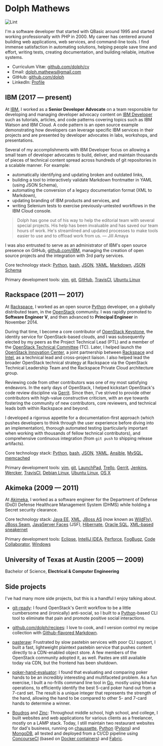 # Dolph Mathews

![Lint](https://github.com/dolph/cv/actions/workflows/markdown-lint.yml/badge.svg)

I'm a software developer that started with QBasic around 1995 and started working professionally with PHP in 2000. My career has centered around building web applications, web services, and command-line tools. I find immense satisfaction in automating solutions, helping people save time and effort, writing tests, creating documentation, and building reliable, intuitive systems.

- Curriculum Vitæ: [github.com/dolph/cv](https://github.com/dolph/cv)
- Email: [dolph.mathews@gmail.com](mailto:dolph.mathews@gmail.com)
- GitHub: [github.com/dolph](https://github.com/dolph/)
- LinkedIn: [Profile](https://www.linkedin.com/in/dolphmathews/)

## IBM (2017 &mdash; present)

At [IBM](https://www.ibm.com/), I worked as a **Senior Developer Advocate** on a team responsible for developing and managing developer advocacy content on [IBM Developer](https://developer.ibm.com/) such as tutorials, articles, and code patterns covering topics such as IBM Watson and IBM Cloud. A code pattern is an open source example demonstrating how developers can leverage specific IBM services in their projects and are presented by developer advocates in labs, workshops, and presentations.

Several of my accomplishments with IBM Developer focus on allowing a small team of developer advocates to build, deliver, and maintain thousands of pieces of technical content spread across hundreds of git repositories in a scalable manner. For example:

- automatically identifying and updating broken and outdated links,
- building a tool to interactively validate Markdown frontmatter in YAML (using JSON Schema),
- automating the conversion of a legacy documentation format (XML to Markdown),
- updating branding of IBM products and services, and
- writing Selenium tests to exercise previously-untested workflows in the IBM Cloud console.

> Dolph has gone out of his way to help the editorial team with several special projects. His help has been invaluable and has saved our team hours of work. He's streamlined and updated processes to make tools easier to use and to offload work from us. &mdash; Jill Amaya

I was also entrusted to serve as an administrator of IBM's open source presence on GitHub, [github.com/IBM](https://github.com/ibm/), managing the creation of open source projects and the integration with 3rd party services.

Core technology stack: [Python](https://www.python.org), [bash](https://www.gnu.org/software/bash/), [JSON](http://www.json.org/), [YAML](http://yaml.org/), [Markdown](https://daringfireball.net/projects/markdown/syntax), [JSON Schema](https://json-schema.org/)

Primary development tools: [vim](http://www.vim.org/), [git](https://git-scm.com/), [GitHub](https://www.github.com/), [TravisCI](https://travis-ci.org/), [Ubuntu Linux](https://www.ubuntu.com/)

## Rackspace (2011 &mdash; 2017)

At [Rackspace](https://www.rackspace.com/), I worked as an open source [Python](https://www.python.org/) developer, on a globally distributed team, in the [OpenStack](https://www.openstack.org/) community. I was rapidly promoted to **Software Engineer V**, and then advanced to **Principal Engineer** in November 2014.

During that time, I become a core contributor of [OpenStack Keystone](http://github.com/openstack/keystone), the identity service for OpenStack-based clouds, and I was subsequently elected by my peers as the Project Technical Lead (PTL) and a member of the [OpenStack Technical Committee](https://www.openstack.org/foundation/tech-committee/) (TC). Later, I helped launch the [OpenStack Innovation Center](https://osic.org/), a joint partnership between [Rackspace](https://www.rackspace.com/) and [Intel](https://01.org/), as a technical lead and cross-project liaison. I also helped lead the broader OpenStack technical strategy at Rackspace via the OpenStack Technical Leadership Team and the Rackspace Private Cloud architecture group.

Reviewing code from other contributors was one of my most satisfying endeavors. In the early days of OpenStack, I helped kickstart OpenStack's code review discipline via [Gerrit](https://www.gerritcodereview.com/). Since then, I've strived to provide other contributors with high-value constructive criticism, with an eye towards fostering the community of new contributors, core reviewers, and technical leads both within Rackspace and beyond.

I developed a rigorous appetite for a documentation-first approach (which pushes developers to think through the user experience before diving into an implementation), thorough automated testing (particularly important when working with thousands of fellow technical contributors), and comprehensive continuous integration (from `git push` to shipping release artifacts).

Core technology stack: [Python](https://www.python.org), [bash](https://www.gnu.org/software/bash/), [JSON](http://www.json.org/), [YAML](http://yaml.org/), [Ansible](https://www.ansible.com/), [MySQL](https://www.mysql.com/), [memcached](https://memcached.org/)

Primary development tools: [vim](http://www.vim.org/), [git](https://git-scm.com/), [LaunchPad](https://launchpad.net/~dolph), [Trello](https://trello.com/), [Gerrit](https://www.gerritcodereview.com/), [Jenkins](https://jenkins.io/), [Wercker](https://devcenter.wercker.com/overview-and-core-concepts/wercker-features/), [TravisCI](https://travis-ci.org/), [Debian Linux](https://www.debian.org/), [Ubuntu Linux](https://www.ubuntu.com/), [OS X](https://www.apple.com/macos/)

## Akimeka (2009 &mdash; 2011)

At [Akimeka](http://www.akimeka.com/), I worked as a software engineer for the Department of Defense (DoD) Defense Healthcare Management System (DHMS) while holding a Secret security clearance.

Core technology stack: [Java EE](http://www.oracle.com/technetwork/java/javaee/overview/index.html), [XML](https://en.wikipedia.org/wiki/XML), [JBoss AS](https://en.wikipedia.org/wiki/WildFly) (now known as [WildFly](http://wildfly.org/)), [JBoss Seam](https://en.wikipedia.org/wiki/JBoss_Seam), [JavaServer Faces](https://en.wikipedia.org/wiki/JavaServer_Faces) (JSF), [Hibernate](http://hibernate.org/orm/), [Oracle SQL](http://www.oracle.com/technetwork/database/), [XML-based sneakernet](https://en.wikipedia.org/wiki/Sneakernet)

Primary development tools: [Eclipse](https://eclipse.org/), [IntelliJ IDEA](https://www.jetbrains.com/idea/), [Perforce](https://www.perforce.com/), [FogBugz](https://www.fogcreek.com/fogbugz/), [Code Collaborator](https://smartbear.com/product/collaborator/overview/), [Windows](https://www.microsoft.com/en-us/windows/)

## University of Texas at Austin (2005 &mdash; 2009)

Bachelor of Science, **Electrical & Computer Engineering**

## Side projects

I've had many more side projects, but this is a handful I enjoy talking about.

- [git-ready](http://dolphm.com/git-ready/): I found OpenStack's Gerrit workflow to be a little cumbersome and (ironically) anti-social, so I built to a [Python](https://www.python.org/)-based CLI tool to eliminate that pain and promote positive social interactions.

- [github.com/dolph/recipes](https://github.com/dolph/recipes): I love to cook, and I version control my recipe collection with [Github-flavored Markdown](https://guides.github.com/features/mastering-markdown/).

- [pasteraw](http://github.com/dolph/pasteraw): Frustrated by slow pastebin services with poor CLI support, I built a fast, lightweight plaintext pastebin service that pushes content directly to a CDN-enabled object store. A few members of the OpenStack community adopted it, as well. Pastes are still available today via CDN, but the frontend has been shutdown.

- [poker-hand-evaluator](https://github.com/dolph/poker-hand-evaluator): I found that evaluating and comparing poker hands to be an incredibly interesting and multifaceted problem. As a fun exercise, I built a no-frills command line tool in [Go](https://golang.org/), mostly using bitwise operations, to efficiently identify the best 5-card poker hand out from a 7-card set. The result is a unique integer that represents the strength of the hand, allowing the hand to be compared to other 5- and 7-card hands to determine a winner.

- [Boudros](http://boudros.com/) and [Zinc](http://zincwine.com/): Throughout middle school, high school, and college, I built websites and web applications for various clients as a freelancer, mostly on a LAMP stack. Today, I still maintain two restaurant websites for dad's business, running on [chaussette](https://chaussette.readthedocs.io/), [Python](https://www.python.org/) ([Pylons](http://pylonsproject.org/)) and [MongoDB](https://www.mongodb.com/), all tested and deployed from a CI/CD pipeline using [ConcourseCI](https://concourse.ci/) (based on [Docker containers](https://www.docker.com/)) and [Fabric](http://www.fabfile.org/).
